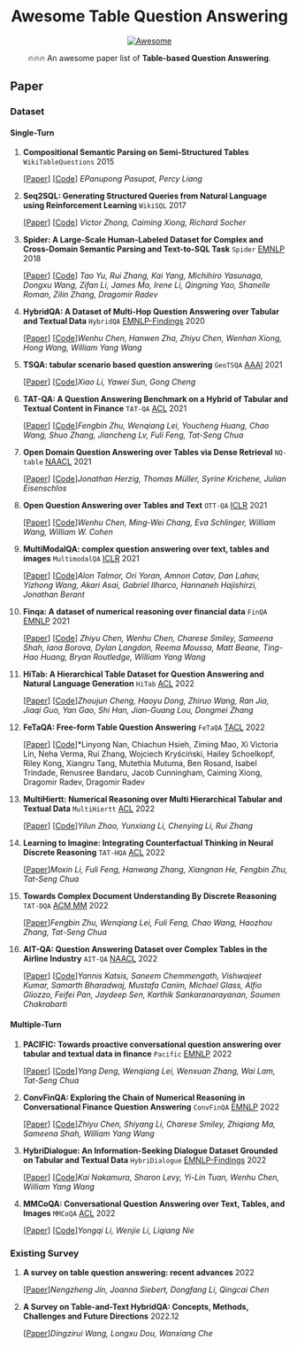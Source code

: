 <h1 align="center"> Awesome Table Question Answering </h1>

<p align="center">
  <a href="https://github.com/RenzeLou/awesome-instruction-learning"><img src="https://awesome.re/badge.svg" alt="Awesome" /></a>
</p>

<p align="center">
🔥🔥🔥 An awesome paper list of <b>Table-based Question Answering</b>. 
</p>


## Paper

### Dataset

#### Single-Turn

1. **Compositional Semantic Parsing on Semi-Structured Tables** `WikiTableQuestions` 2015
  
    [[Paper](https://arxiv.org/abs/1508.00305)] [[Code](https://ppasupat.github.io/WikiTableQuestions/)] *EPanupong Pasupat, Percy Liang* 
   
2. **Seq2SQL: Generating Structured Queries from Natural Language using Reinforcement Learning** `WikiSQL` 2017

    [[Paper](https://arxiv.org/abs/1709.00103)] [[Code](https://github.com/salesforce/WikiSQL)] *Victor Zhong, Caiming Xiong, Richard Socher*

3. **Spider: A Large-Scale Human-Labeled Dataset for Complex and Cross-Domain Semantic Parsing and Text-to-SQL Task** `Spider` <ins>EMNLP</ins> 2018

    [[Paper](https://arxiv.org/abs/1809.08887)] [[Code](https://github.com/taoyds/spider)] *Tao Yu, Rui Zhang, Kai Yang, Michihiro Yasunaga, Dongxu Wang, Zifan Li, James Ma, Irene Li, Qingning Yao, Shanelle Roman, Zilin Zhang, Dragomir Radev*
   
4. **HybridQA: A Dataset of Multi-Hop Question Answering over Tabular and Textual Data** `HybridQA` <ins>EMNLP-Findings</ins> 2020
    
    [[Paper](https://aclanthology.org/2020.findings-emnlp.91/)] [[Code](https://github.com/wenhuchen/HybridQA)]*Wenhu Chen, Hanwen Zha, Zhiyu Chen, Wenhan Xiong, Hong Wang, William Yang Wang*

5. **TSQA: tabular scenario based question answering** `GeoTSQA` <ins>AAAI</ins> 2021
    
    [[Paper](https://ojs.aaai.org/index.php/AAAI/article/view/17570)] [[Code](https://github.com/nju-websoft/TSQA)]*Xiao Li, Yawei Sun, Gong Cheng*

6. **TAT-QA: A Question Answering Benchmark on a Hybrid of Tabular and Textual Content in Finance** `TAT-QA` <ins>ACL</ins> 2021
    
    [[Paper](https://aclanthology.org/2021.acl-long.254/)] [[Code](https://github.com/NExTplusplus/TAT-QA)]*Fengbin Zhu, Wenqiang Lei, Youcheng Huang, Chao Wang, Shuo Zhang, Jiancheng Lv, Fuli Feng, Tat-Seng Chua*


7. **Open Domain Question Answering over Tables via Dense Retrieval** `NQ-table` <ins>NAACL</ins> 2021
   
    [[Paper](https://aclanthology.org/2021.naacl-main.43/)] [[Code](https://github.com/google-research/tapas)]*Jonathan Herzig, Thomas Müller, Syrine Krichene, Julian Eisenschlos* 

8. **Open Question Answering over Tables and Text** `OTT-QA` <ins>ICLR</ins> 2021
   
    [[Paper](https://arxiv.org/abs/2010.10439)] [[Code](https://github.com/wenhuchen/OTT-QA)]*Wenhu Chen, Ming-Wei Chang, Eva Schlinger, William Wang, William W. Cohen* 

9. **MultiModalQA: complex question answering over text, tables and images** `MultimodalQA` <ins>ICLR</ins> 2021
   
    [[Paper](https://openreview.net/forum?id=ee6W5UgQLa)] [[Code](https://github.com/allenai/multimodalqa)]*Alon Talmor, Ori Yoran, Amnon Catav, Dan Lahav, Yizhong Wang, Akari Asai, Gabriel Ilharco, Hannaneh Hajishirzi, Jonathan Berant* 

10. **Finqa: A dataset of numerical reasoning over financial data** `FinQA` <ins>EMNLP</ins> 2021
   
    [[Paper](https://arxiv.org/abs/2109.00122)] [[Code](https://github.com/czyssrs/FinQA)] *Zhiyu Chen, Wenhu Chen, Charese Smiley, Sameena Shah, Iana Borova, Dylan Langdon, Reema Moussa, Matt Beane, Ting-Hao Huang, Bryan Routledge, William Yang Wang* 

11. **HiTab: A Hierarchical Table Dataset for Question Answering and Natural Language Generation** `HiTab` <ins>ACL</ins> 2022
    
    [[Paper](https://aclanthology.org/2022.acl-long.78/)] [[Code](https://github.com/microsoft/hitab)]*Zhoujun Cheng, Haoyu Dong, Zhiruo Wang, Ran Jia, Jiaqi Guo, Yan Gao, Shi Han, Jian-Guang Lou, Dongmei Zhang*

12. **FeTaQA: Free-form Table Question Answering** `FeTaQA` <ins>TACL</ins> 2022
    
    [[Paper](https://aclanthology.org/2022.tacl-1.3/)] [[Code](https://github.com/Yale-LILY/FeTaQA)]*Linyong Nan, Chiachun Hsieh, Ziming Mao, Xi Victoria Lin, Neha Verma, Rui Zhang, Wojciech Kryściński, Hailey Schoelkopf, Riley Kong, Xiangru Tang, Mutethia Mutuma, Ben Rosand, Isabel Trindade, Renusree Bandaru, Jacob Cunningham, Caiming Xiong, Dragomir Radev, Dragomir Radev

13. **MultiHiertt: Numerical Reasoning over Multi Hierarchical Tabular and Textual Data** `MultiHiertt` <ins>ACL</ins> 2022
    
    [[Paper](https://aclanthology.org/2022.acl-long.454)] [[Code](https://github.com/psunlpgroup/MultiHiertt)]*Yilun Zhao, Yunxiang Li, Chenying Li, Rui Zhang*

14. **Learning to Imagine: Integrating Counterfactual Thinking in Neural Discrete Reasoning** `TAT-HQA` <ins>ACL</ins> 2022
    
    [[Paper](https://aclanthology.org/2022.acl-long.5.pdf)]*Moxin Li, Fuli Feng, Hanwang Zhang, Xiangnan He, Fengbin Zhu, Tat-Seng Chua*

15. **Towards Complex Document Understanding By Discrete Reasoning** `TAT-DQA` <ins>ACM MM</ins> 2022
    
    [[Paper](https://dl.acm.org/doi/abs/10.1145/3503161.3548422)]*Fengbin Zhu, Wenqiang Lei, Fuli Feng, Chao Wang, Haozhou Zhang, Tat-Seng Chua*

16. **AIT-QA: Question Answering Dataset over Complex Tables in the Airline Industry** `AIT-QA` <ins>NAACL</ins> 2022
    
    [[Paper](https://aclanthology.org/2022.naacl-industry.34/)] [[Code](https://github.com/IBM/AITQA)]*Yannis Katsis, Saneem Chemmengath, Vishwajeet Kumar, Samarth Bharadwaj, Mustafa Canim, Michael Glass, Alfio Gliozzo, Feifei Pan, Jaydeep Sen, Karthik Sankaranarayanan, Soumen Chakrabarti*

#### Multiple-Turn

1. **PACIFIC: Towards proactive conversational question answering over tabular and textual data in finance** `Pacific` <ins>EMNLP</ins> 2022
    
    [[Paper](https://arxiv.org/abs/2210.08817)] [[Code](https://github.com/dengyang17/PACIFIC/)]*Yang Deng, Wenqiang Lei, Wenxuan Zhang, Wai Lam, Tat-Seng Chua*

2. **ConvFinQA: Exploring the Chain of Numerical Reasoning in Conversational Finance Question Answering** `ConvFinQA` <ins>EMNLP</ins> 2022
    
    [[Paper](https://aclanthology.org/2022.emnlp-main.421/)] [[Code](https://github.com/czyssrs/ConvFinQA)]*Zhiyu Chen, Shiyang Li, Charese Smiley, Zhiqiang Ma, Sameena Shah, William Yang Wang*

3. **HybriDialogue: An Information-Seeking Dialogue Dataset Grounded on Tabular and Textual Data** `HybriDialogue` <ins>EMNLP-Findings</ins> 2022
    
    [[Paper](https://aclanthology.org/2022.findings-acl.41/)] [[Code](https://github.com/entitize/HybridDialogue)]*Kai Nakamura, Sharon Levy, Yi-Lin Tuan, Wenhu Chen, William Yang Wang*
   

4. **MMCoQA: Conversational Question Answering over Text, Tables, and Images** `MMCoQA` <ins>ACL</ins> 2022
    
    [[Paper](https://aclanthology.org/2022.acl-long.290/)] [[Code](https://github.com/liyongqi67/mmcoqa)]*Yongqi Li, Wenjie Li, Liqiang Nie*






### Existing Survey
1. **A survey on table question answering: recent advances** 2022
   
   [[Paper](https://arxiv.org/pdf/2207.05270.pdf)]*Nengzheng Jin, Joanna Siebert, Dongfang Li, Qingcai Chen*

2. **A Survey on Table-and-Text HybridQA: Concepts, Methods, Challenges and Future Directions** 2022.12
   
   [[Paper](https://arxiv.org/abs/2212.13465)]*Dingzirui Wang, Longxu Dou, Wanxiang Che*















